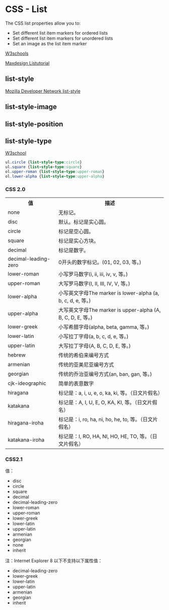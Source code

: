 # CSS - List

The CSS list properties allow you to:

* Set different list item markers for ordered lists
* Set different list item markers for unordered lists
* Set an image as the list item marker

[W3schools](http://www.w3schools.com/css/css_list.asp)<sup><i class="ext-link"></i></sup>

[Maxdesign Listutorial](http://css.maxdesign.com.au/listutorial/)<sup><i class="ext-link"></i></sup>


## list-style

[Mozilla Developer Network list-style](https://developer.mozilla.org/en-US/docs/Web/CSS/list-style)<sup><i class="ext-link"></i></sup>


## list-style-image

## list-style-position


## list-style-type

[W3school](http://www.w3school.com.cn/cssref/pr_list-style-type.asp)<sup><i class="ext-link"></i></sup>

```css
ul.circle {list-style-type:circle}
ul.square {list-style-type:square}
ol.upper-roman {list-style-type:upper-roman}
ol.lower-alpha {list-style-type:upper-alpha}
```

### CSS 2.0

<table class="dataintable">
<tbody><tr>
<th>值</th>
<th>描述</th>
</tr>

<tr>
<td>none</td>
<td>无标记。</td>
</tr>

<tr>
<td>disc</td>
<td>默认。标记是实心圆。</td>

</tr><tr>
<td>circle</td>
<td>标记是空心圆。</td>
</tr>

<tr>
<td>square</td>
<td>标记是实心方块。</td>

</tr><tr>
<td>decimal</td>
<td>标记是数字。</td>
</tr>

<tr>
<td>decimal-leading-zero</td>
<td>0开头的数字标记。(01, 02, 03, 等。)</td>

</tr><tr>
<td>lower-roman</td>
<td>小写罗马数字(i, ii, iii, iv, v, 等。)</td>
</tr>

<tr>
<td>upper-roman</td>
<td>大写罗马数字(I, II, III, IV, V, 等。)</td>

</tr><tr>
<td>lower-alpha</td>
<td>小写英文字母The marker is lower-alpha (a, b, c, d, e, 等。)</td>
</tr>

<tr>
<td>upper-alpha</td>
<td>大写英文字母The marker is upper-alpha (A, B, C, D, E, 等。)</td>

</tr><tr>
<td>lower-greek</td>
<td>小写希腊字母(alpha, beta, gamma, 等。)</td>
</tr>

<tr>
<td>lower-latin</td>
<td>小写拉丁字母(a, b, c, d, e, 等。)</td>

</tr><tr>
<td>upper-latin</td>
<td>大写拉丁字母(A, B, C, D, E, 等。)</td>
</tr>

<tr>
<td>hebrew</td>
<td>传统的希伯来编号方式</td>
</tr>

<tr>
<td>armenian</td>
<td>传统的亚美尼亚编号方式</td>
</tr>

<tr>
<td>georgian</td>
<td>传统的乔治亚编号方式(an, ban, gan, 等。)</td>
</tr>

<tr>
<td>cjk-ideographic</td>
<td>简单的表意数字</td>
</tr>

<tr>
<td>hiragana</td>
<td>标记是：a, i, u, e, o, ka, ki, 等。（日文片假名）</td>
</tr>

<tr>
<td>katakana</td>
<td>标记是：A, I, U, E, O, KA, KI, 等。（日文片假名）</td>
</tr>

<tr>
<td>hiragana-iroha</td>
<td>标记是：i, ro, ha, ni, ho, he, to, 等。（日文片假名）</td>
</tr>

<tr>
<td>katakana-iroha</td>
<td>标记是：I, RO, HA, NI, HO, HE, TO, 等。（日文片假名）</td>
</tr>
</tbody></table>

### CSS2.1

值：

* disc
* circle
* square
* decimal
* decimal-leading-zero
* lower-roman
* upper-roman
* lower-greek
* lower-latin
* upper-latin
* armenian
* georgian
* none
* inherit

注：Internet Explorer 8 以下不支持以下属性值：

* decimal-leading-zero
* lower-greek
* lower-latin
* upper-latin
* armenian
* georgian
* inherit

